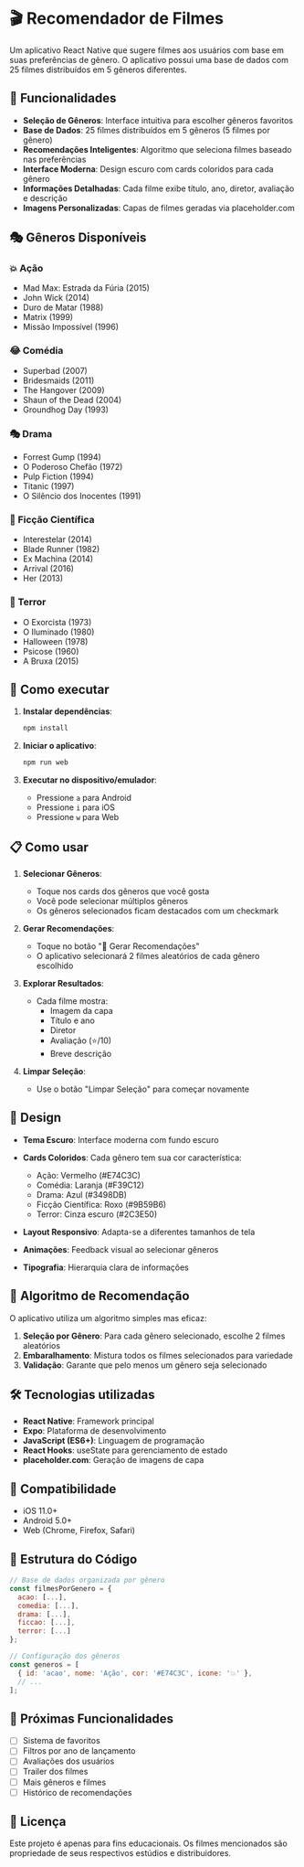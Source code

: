 # 🎬 Recomendador de Filmes

Um aplicativo React Native que sugere filmes aos usuários com base em suas preferências de gênero. O aplicativo possui uma base de dados com 25 filmes distribuídos em 5 gêneros diferentes.

## 📱 Funcionalidades

- **Seleção de Gêneros**: Interface intuitiva para escolher gêneros favoritos
- **Base de Dados**: 25 filmes distribuídos em 5 gêneros (5 filmes por gênero)
- **Recomendações Inteligentes**: Algoritmo que seleciona filmes baseado nas preferências
- **Interface Moderna**: Design escuro com cards coloridos para cada gênero
- **Informações Detalhadas**: Cada filme exibe título, ano, diretor, avaliação e descrição
- **Imagens Personalizadas**: Capas de filmes geradas via placeholder.com

## 🎭 Gêneros Disponíveis

### 💥 Ação
- Mad Max: Estrada da Fúria (2015)
- John Wick (2014)
- Duro de Matar (1988)
- Matrix (1999)
- Missão Impossível (1996)

### 😂 Comédia
- Superbad (2007)
- Bridesmaids (2011)
- The Hangover (2009)
- Shaun of the Dead (2004)
- Groundhog Day (1993)

### 🎭 Drama
- Forrest Gump (1994)
- O Poderoso Chefão (1972)
- Pulp Fiction (1994)
- Titanic (1997)
- O Silêncio dos Inocentes (1991)

### 🚀 Ficção Científica
- Interestelar (2014)
- Blade Runner (1982)
- Ex Machina (2014)
- Arrival (2016)
- Her (2013)

### 👻 Terror
- O Exorcista (1973)
- O Iluminado (1980)
- Halloween (1978)
- Psicose (1960)
- A Bruxa (2015)

## 🚀 Como executar

1. **Instalar dependências**:
   ```bash
   npm install
   ```

2. **Iniciar o aplicativo**:
   ```bash
   npm run web
   ```

3. **Executar no dispositivo/emulador**:
   - Pressione `a` para Android
   - Pressione `i` para iOS
   - Pressione `w` para Web

## 📋 Como usar

1. **Selecionar Gêneros**:
   - Toque nos cards dos gêneros que você gosta
   - Você pode selecionar múltiplos gêneros
   - Os gêneros selecionados ficam destacados com um checkmark

2. **Gerar Recomendações**:
   - Toque no botão "🎲 Gerar Recomendações"
   - O aplicativo selecionará 2 filmes aleatórios de cada gênero escolhido

3. **Explorar Resultados**:
   - Cada filme mostra:
     - Imagem da capa
     - Título e ano
     - Diretor
     - Avaliação (⭐/10)
     - Breve descrição

4. **Limpar Seleção**:
   - Use o botão "Limpar Seleção" para começar novamente

## 🎨 Design

- **Tema Escuro**: Interface moderna com fundo escuro
- **Cards Coloridos**: Cada gênero tem sua cor característica:
  - Ação: Vermelho (#E74C3C)
  - Comédia: Laranja (#F39C12)
  - Drama: Azul (#3498DB)
  - Ficção Científica: Roxo (#9B59B6)
  - Terror: Cinza escuro (#2C3E50)

- **Layout Responsivo**: Adapta-se a diferentes tamanhos de tela
- **Animações**: Feedback visual ao selecionar gêneros
- **Tipografia**: Hierarquia clara de informações

## 🧠 Algoritmo de Recomendação

O aplicativo utiliza um algoritmo simples mas eficaz:

1. **Seleção por Gênero**: Para cada gênero selecionado, escolhe 2 filmes aleatórios
2. **Embaralhamento**: Mistura todos os filmes selecionados para variedade
3. **Validação**: Garante que pelo menos um gênero seja selecionado

## 🛠️ Tecnologias utilizadas

- **React Native**: Framework principal
- **Expo**: Plataforma de desenvolvimento
- **JavaScript (ES6+)**: Linguagem de programação
- **React Hooks**: useState para gerenciamento de estado
- **placeholder.com**: Geração de imagens de capa

## 📱 Compatibilidade

- iOS 11.0+
- Android 5.0+
- Web (Chrome, Firefox, Safari)

## 🔧 Estrutura do Código

```javascript
// Base de dados organizada por gênero
const filmesPorGenero = {
  acao: [...],
  comedia: [...],
  drama: [...],
  ficcao: [...],
  terror: [...]
};

// Configuração dos gêneros
const generos = [
  { id: 'acao', nome: 'Ação', cor: '#E74C3C', icone: '💥' },
  // ...
];
```

## 🎯 Próximas Funcionalidades

- [ ] Sistema de favoritos
- [ ] Filtros por ano de lançamento
- [ ] Avaliações dos usuários
- [ ] Trailer dos filmes
- [ ] Mais gêneros e filmes
- [ ] Histórico de recomendações

## 📄 Licença

Este projeto é apenas para fins educacionais. Os filmes mencionados são propriedade de seus respectivos estúdios e distribuidores.
